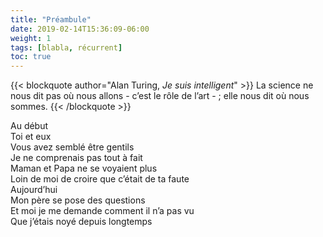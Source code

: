 ```yaml
---
title: "Préambule"
date: 2019-02-14T15:36:09-06:00
weight: 1
tags: [blabla, récurrent]
toc: true
---
```


{{< blockquote author="Alan Turing, *Je suis intelligent*" >}}
La science ne nous dit pas où nous allons - c’est le rôle de l’art - ; elle nous dit où nous sommes.
{{< /blockquote >}}

Au début  
Toi et eux  
Vous avez semblé être gentils  
Je ne comprenais pas tout à fait  
Maman et Papa ne se voyaient plus  
Loin de moi de croire que c’était de ta faute  
Aujourd’hui  
Mon père se pose des questions  
Et moi je me demande comment il n’a pas vu  
Que j’étais noyé depuis longtemps
